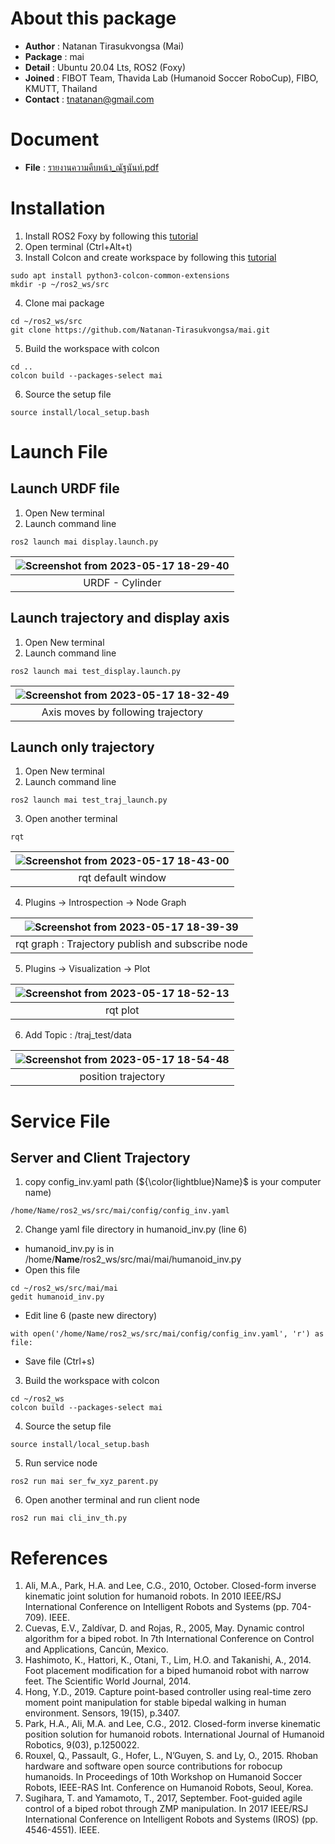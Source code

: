 # About this package
* **Author** : Natanan Tirasukvongsa (Mai)
* **Package** : mai
* **Detail** : Ubuntu 20.04 Lts, ROS2 (Foxy)
* **Joined** : FIBOT Team, Thavida Lab (Humanoid Soccer RoboCup), FIBO, KMUTT, Thailand
* **Contact** : tnatanan@gmail.com

# Document
* **File** : [รายงานความคืบหน้า_ณัฐนันท์.pdf](https://github.com/Natanan-Tirasukvongsa/mai/files/11497313/_.pdf)

# Installation
1. Install ROS2 Foxy by following this [tutorial](https://docs.ros.org/en/foxy/Installation.html)
2. Open terminal (Ctrl+Alt+t)
3. Install Colcon and create workspace by following this [tutorial](https://docs.ros.org/en/foxy/Tutorials/Beginner-Client-Libraries/Colcon-Tutorial.html)
```
sudo apt install python3-colcon-common-extensions
mkdir -p ~/ros2_ws/src
```
4. Clone mai package
```
cd ~/ros2_ws/src
git clone https://github.com/Natanan-Tirasukvongsa/mai.git 
```
5. Build the workspace with colcon
```
cd ..
colcon build --packages-select mai
```
6. Source the setup file
```
source install/local_setup.bash
```

# Launch File
## Launch URDF file
1. Open New terminal
2. Launch command line 
```
ros2 launch mai display.launch.py
```

| ![Screenshot from 2023-05-17 18-29-40](https://github.com/Natanan-Tirasukvongsa/mai/assets/78638430/951df0da-461f-4135-9c1b-5da69374ba81) | 
|  :---: | 
| URDF - Cylinder  | 

## Launch trajectory and display axis 
1. Open New terminal
2. Launch command line  
```
ros2 launch mai test_display.launch.py 
```
|![Screenshot from 2023-05-17 18-32-49](https://github.com/Natanan-Tirasukvongsa/mai/assets/78638430/d3b1557d-4e8d-4ce4-9a72-e6d7f9f3925c) | 
|  :---: | 
| Axis moves by following trajectory  | 

## Launch only trajectory
1. Open New terminal
2. Launch command line  
```
ros2 launch mai test_traj_launch.py 
```
3. Open another terminal
```
rqt
```
|![Screenshot from 2023-05-17 18-43-00](https://github.com/Natanan-Tirasukvongsa/mai/assets/78638430/f7f921f2-68af-4d4e-9d64-cd9b22261ecc)| 
|  :---: | 
| rqt default window  | 

4. Plugins -> Introspection -> Node Graph

|![Screenshot from 2023-05-17 18-39-39](https://github.com/Natanan-Tirasukvongsa/mai/assets/78638430/ac6c72d1-4a30-4bb6-840f-8d2801c0782d)| 
|  :---: | 
| rqt graph : Trajectory publish and subscribe node| 

5. Plugins -> Visualization -> Plot

|![Screenshot from 2023-05-17 18-52-13](https://github.com/Natanan-Tirasukvongsa/mai/assets/78638430/a375923f-0579-4c17-a558-b9efd885bfb3)| 
|  :---: | 
| rqt plot| 

6. Add Topic : /traj_test/data

|![Screenshot from 2023-05-17 18-54-48](https://github.com/Natanan-Tirasukvongsa/mai/assets/78638430/2d841e79-61cf-4a51-992c-3ce8eb089eb8)| 
|  :---: | 
| position trajectory| 

# Service File
## Server and Client Trajectory
1. copy config_inv.yaml path (${\color{lightblue}Name}$ is your computer name)

```
/home/Name/ros2_ws/src/mai/config/config_inv.yaml
```

2. Change yaml file directory in humanoid_inv.py (line 6)  
- humanoid_inv.py is in /home/**Name**/ros2_ws/src/mai/mai/humanoid_inv.py 
- Open this file 
```
cd ~/ros2_ws/src/mai/mai
gedit humanoid_inv.py
```
- Edit line 6 (paste new directory)
```
with open('/home/Name/ros2_ws/src/mai/config/config_inv.yaml', 'r') as file:
```
- Save file (Ctrl+s) 

3. Build the workspace with colcon
```
cd ~/ros2_ws
colcon build --packages-select mai
```
4. Source the setup file
```
source install/local_setup.bash
```
5. Run service node
```
ros2 run mai ser_fw_xyz_parent.py 
```
6. Open another terminal and run client node
```
ros2 run mai cli_inv_th.py 
```

# References
1. Ali, M.A., Park, H.A. and Lee, C.G., 2010, October. Closed-form inverse kinematic joint solution for humanoid robots. In 2010 IEEE/RSJ International Conference on Intelligent Robots and Systems (pp. 704-709). IEEE.
2. Cuevas, E.V., Zaldívar, D. and Rojas, R., 2005, May. Dynamic control algorithm for a biped robot. In 7th International Conference on Control and Applications, Cancún, Mexico.
3. Hashimoto, K., Hattori, K., Otani, T., Lim, H.O. and Takanishi, A., 2014. Foot placement modification for a biped humanoid robot with narrow feet. The Scientific World Journal, 2014.
4. Hong, Y.D., 2019. Capture point-based controller using real-time zero moment point manipulation for stable bipedal walking in human environment. Sensors, 19(15), p.3407.
5. Park, H.A., Ali, M.A. and Lee, C.G., 2012. Closed-form inverse kinematic position solution for humanoid robots. International Journal of Humanoid Robotics, 9(03), p.1250022.
6. Rouxel, Q., Passault, G., Hofer, L., N’Guyen, S. and Ly, O., 2015. Rhoban hardware and software open source contributions for robocup humanoids. In Proceedings of 10th Workshop on Humanoid Soccer Robots, IEEE-RAS Int. Conference on Humanoid Robots, Seoul, Korea.
7. Sugihara, T. and Yamamoto, T., 2017, September. Foot-guided agile control of a biped robot through ZMP manipulation. In 2017 IEEE/RSJ International Conference on Intelligent Robots and Systems (IROS) (pp. 4546-4551). IEEE.
